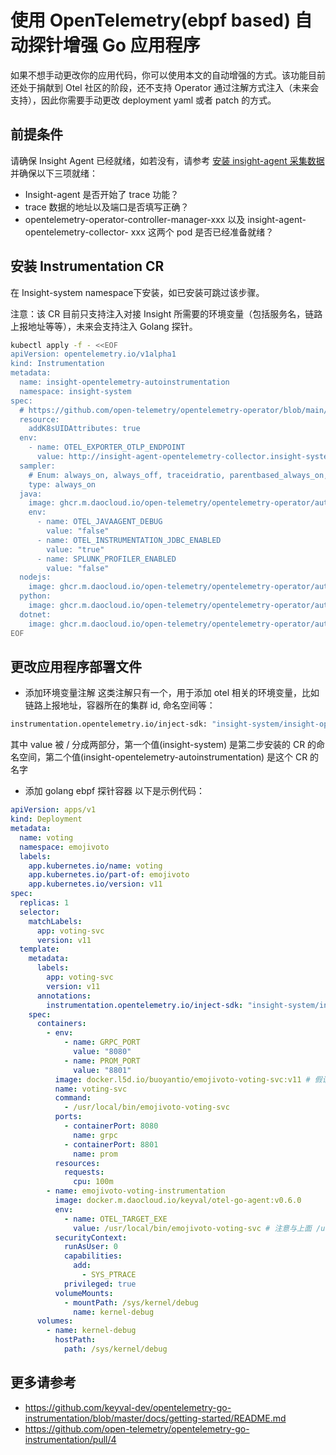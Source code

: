 # 使用 OpenTelemetry(ebpf based) 自动探针增强 Go 应用程序
如果不想手动更改你的应用代码，你可以使用本文的自动增强的方式。该功能目前还处于捐献到 Otel 社区的阶段，还不支持 Operator 通过注解方式注入（未来会支持），因此你需要手动更改 deployment yaml 或者 patch 的方式。

## 前提条件
请确保 Insight Agent 已经就绪，如若没有，请参考 [安装 insight-agent 采集数据](../installagent.md) 并确保以下三项就绪：

- Insight-agent 是否开始了 trace 功能？
- trace 数据的地址以及端口是否填写正确？
- opentelemetry-operator-controller-manager-xxx 以及 insight-agent-opentelemetry-collector- xxx 这两个 pod 是否已经准备就绪？

## 安装 Instrumentation CR
在 Insight-system namespace下安装，如已安装可跳过该步骤。

注意：该 CR 目前只支持注入对接 Insight 所需要的环境变量（包括服务名，链路上报地址等等），未来会支持注入 Golang 探针。

```bash
kubectl apply -f - <<EOF
apiVersion: opentelemetry.io/v1alpha1
kind: Instrumentation
metadata:
  name: insight-opentelemetry-autoinstrumentation
  namespace: insight-system
spec:
  # https://github.com/open-telemetry/opentelemetry-operator/blob/main/docs/api.md#instrumentationspecresource
  resource:
    addK8sUIDAttributes: true
  env:
    - name: OTEL_EXPORTER_OTLP_ENDPOINT
      value: http://insight-agent-opentelemetry-collector.insight-system.svc.cluster.local:4317
  sampler:
    # Enum: always_on, always_off, traceidratio, parentbased_always_on, parentbased_always_off, parentbased_traceidratio, jaeger_remote, xray
    type: always_on
  java:
    image: ghcr.m.daocloud.io/open-telemetry/opentelemetry-operator/autoinstrumentation-java:1.17.0
    env:
      - name: OTEL_JAVAAGENT_DEBUG
        value: "false"
      - name: OTEL_INSTRUMENTATION_JDBC_ENABLED
        value: "true"
      - name: SPLUNK_PROFILER_ENABLED
        value: "false"
  nodejs:
    image: ghcr.m.daocloud.io/open-telemetry/opentelemetry-operator/autoinstrumentation-nodejs:0.31.0
  python:
    image: ghcr.m.daocloud.io/open-telemetry/opentelemetry-operator/autoinstrumentation-python:0.34b0
  dotnet:
    image: ghcr.m.daocloud.io/open-telemetry/opentelemetry-operator/autoinstrumentation-dotnet:0.3.1-beta.1
EOF
```

## 更改应用程序部署文件
- 添加环境变量注解
这类注解只有一个，用于添加 otel 相关的环境变量，比如链路上报地址，容器所在的集群 id, 命名空间等：
```bash
instrumentation.opentelemetry.io/inject-sdk: "insight-system/insight-opentelemetry-autoinstrumentation"
```

其中 value 被 / 分成两部分，第一个值(insight-system) 是第二步安装的 CR 的命名空间，第二个值(insight-opentelemetry-autoinstrumentation) 是这个 CR 的名字
- 添加 golang ebpf 探针容器
以下是示例代码：
```yaml
apiVersion: apps/v1
kind: Deployment
metadata:
  name: voting
  namespace: emojivoto
  labels:
    app.kubernetes.io/name: voting
    app.kubernetes.io/part-of: emojivoto
    app.kubernetes.io/version: v11
spec:
  replicas: 1
  selector:
    matchLabels:
      app: voting-svc
      version: v11
  template:
    metadata:
      labels:
        app: voting-svc
        version: v11
      annotations:
        instrumentation.opentelemetry.io/inject-sdk: "insight-system/insight-opentelemetry-autoinstrumentation" # 👈
    spec:
      containers:
        - env:
            - name: GRPC_PORT
              value: "8080"
            - name: PROM_PORT
              value: "8801"
          image: docker.l5d.io/buoyantio/emojivoto-voting-svc:v11 # 假设这是你的 Golang 应用程序
          name: voting-svc
          command:
            - /usr/local/bin/emojivoto-voting-svc
          ports:
            - containerPort: 8080
              name: grpc
            - containerPort: 8801
              name: prom
          resources:
            requests:
              cpu: 100m
        - name: emojivoto-voting-instrumentation
          image: docker.m.daocloud.io/keyval/otel-go-agent:v0.6.0
          env:
            - name: OTEL_TARGET_EXE
              value: /usr/local/bin/emojivoto-voting-svc # 注意与上面 /usr/local/bin/emojivoto-voting-svc 保持一致
          securityContext:
            runAsUser: 0
            capabilities:
              add:
                - SYS_PTRACE
            privileged: true
          volumeMounts:
            - mountPath: /sys/kernel/debug
              name: kernel-debug
      volumes:
        - name: kernel-debug
          hostPath:
            path: /sys/kernel/debug
```

## 更多请参考
- https://github.com/keyval-dev/opentelemetry-go-instrumentation/blob/master/docs/getting-started/README.md
- https://github.com/open-telemetry/opentelemetry-go-instrumentation/pull/4
